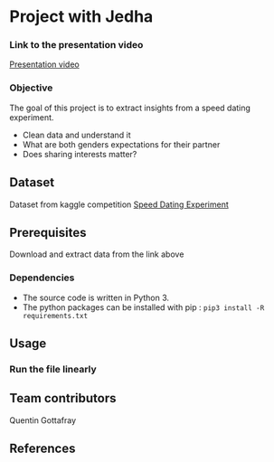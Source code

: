 # Project with Jedha

### Link to the presentation video
[Presentation video](https://share.vidyard.com/watch/QCTErGod9QYXav6DMCEEgM?)


### Objective
The goal of this project is to extract insights from a speed dating experiment. 
- Clean data and understand it
- What are both genders expectations for their partner
- Does sharing interests matter?

## Dataset
Dataset from kaggle competition [Speed Dating Experiment](https://www.kaggle.com/datasets/annavictoria/speed-dating-experiment)

## Prerequisites
Download and extract data from the link above

### Dependencies
- The source code is written in Python 3.
- The python packages can be installed with pip : `pip3 install -R requirements.txt`

## Usage
### Run the file linearly

## Team contributors
Quentin Gottafray

## References

